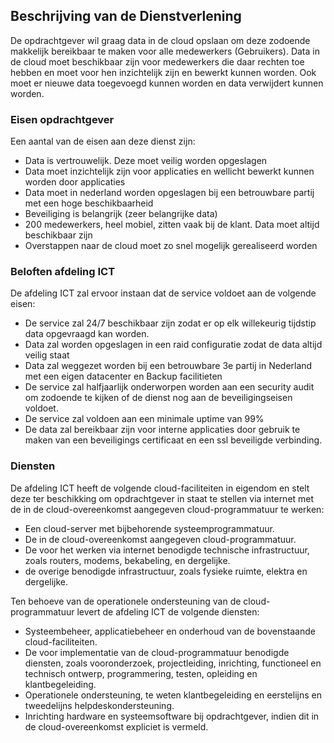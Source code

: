 ## Beschrijving van de Dienstverlening

De opdrachtgever wil graag data in de cloud opslaan om deze zodoende makkelijk bereikbaar te maken voor alle medewerkers (Gebruikers). Data in de cloud moet beschikbaar zijn voor medewerkers die daar rechten toe hebben en moet voor hen inzichtelijk zijn en bewerkt kunnen worden. Ook moet er nieuwe data toegevoegd kunnen worden en data verwijdert kunnen worden.

### Eisen opdrachtgever

Een aantal van de eisen aan deze dienst zijn:

* Data is vertrouwelijk. Deze moet veilig worden opgeslagen
* Data moet inzichtelijk zijn voor applicaties en wellicht bewerkt kunnen worden door applicaties
* Data moet in nederland worden opgeslagen bij een betrouwbare partij met een hoge beschikbaarheid
* Beveiliging is belangrijk (zeer belangrijke data)
* 200 medewerkers, heel mobiel, zitten vaak bij de klant. Data moet altijd beschikbaar zijn
* Overstappen naar de cloud moet zo snel mogelijk gerealiseerd worden


### Beloften afdeling ICT

De afdeling ICT zal ervoor instaan dat de service voldoet aan de volgende eisen:

* De service zal 24/7 beschikbaar zijn zodat er op elk willekeurig tijdstip data opgevraagd kan worden.
* Data zal worden opgeslagen in een raid configuratie zodat de data altijd veilig staat
* Data zal weggezet worden bij een betrouwbare 3e partij in Nederland met een eigen datacenter en Backup facilitieten
* De service zal halfjaarlijk onderworpen worden aan een security audit om zodoende te kijken of de dienst nog aan de beveiligingseisen voldoet.
* De service zal voldoen aan een minimale uptime van 99%
* De data zal bereikbaar zijn voor interne applicaties door gebruik te maken van een beveiligings certificaat en een ssl beveiligde verbinding.


### Diensten

De afdeling ICT heeft de volgende cloud-faciliteiten in eigendom en stelt deze ter beschikking om opdrachtgever in staat te stellen via internet met de in de cloud-overeenkomst aangegeven cloud-programmatuur te werken:

* Een cloud-server met bijbehorende systeemprogrammatuur.
* De in de cloud-overeenkomst aangegeven cloud-programmatuur.
* De voor het werken via internet benodigde technische infrastructuur, zoals routers, modems, bekabeling, en dergelijke.
* de overige benodigde infrastructuur, zoals fysieke ruimte, elektra en dergelijke.

Ten behoeve van de operationele ondersteuning van de cloud-programmatuur levert de afdeling ICT de volgende diensten:

* Systeembeheer, applicatiebeheer en onderhoud van de bovenstaande cloud-faciliteiten.
* De voor implementatie van de cloud-programmatuur benodigde diensten, zoals vooronderzoek, projectleiding, inrichting, functioneel en technisch ontwerp, programmering, testen, opleiding en klantbegeleiding.
* Operationele ondersteuning, te weten klantbegeleiding en eerstelijns en tweedelijns helpdeskondersteuning.
* Inrichting hardware en systeemsoftware bij opdrachtgever, indien dit in de cloud-overeenkomst expliciet is vermeld.
